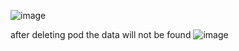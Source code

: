 
![image](https://github.com/user-attachments/assets/aaf8faba-024d-44f3-8802-3b9a30da1fa6)


after deleting pod the data will not be found 
![image](https://github.com/user-attachments/assets/1560c6ad-4e32-412f-8e17-e4fade66131d)

